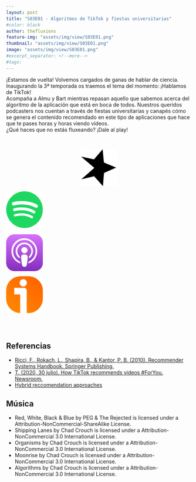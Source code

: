 ```yaml
---
layout: post
title: "S03E01 - Algoritmos de TikTok y fiestas universitarias"
#color: black
author: thefluxions
feature-img: "assets/img/view/S03E01.png"
thumbnail: "assets/img/view/S03E01.png"
image: "assets/img/view/S03E01.png"
#excerpt_separator: <!--more-->
#tags: 
---
```


¡Estamos de vuelta! Volvemos cargados de ganas de hablar de ciencia. Inaugurando la 3ª temporada os traemos el tema del momento: ¡Hablamos de TikTok!
<br>Acompaña a Almu y Bart mientras repasan aquello que sabemos acerca del algoritmo de la aplicación que está en boca de todos. Nuestros queridos podcasters nos cuentan a través de fiestas universitarias y canapés cómo se genera el contenido recomendado en este tipo de aplicaciones que hace que te pases horas y horas viendo vídeos.
<br>¿Qué haces que no estás fluxeando? ¡Dale al play! 


<br>
<p align="center">
<a href="https://www.spreaker.com/user/radiolabugr/the-fluxions-3x01-algoritmos-de-tiktok-y" target="_blank"><img src="https://raw.githubusercontent.com/thefluxions/thefluxions.github.io/master/assets/img/archive/spreaker-logo.png" height="100" align="center"></a>

<a href="https://open.spotify.com/episode/0C3NusJnhnp1AlY2Sn9G9l" target="_blank"><img src="https://raw.githubusercontent.com/thefluxions/thefluxions.github.io/master/assets/img/archive/spotify-logo.png" height="100" align="center"></a>
<br><br>
<a href="https://podcasts.apple.com/es/podcast/3x01-algoritmos-de-tiktok-y-fiestas-universitarias/id1492409246?i=1000494621304" target="_blank"><img src="https://raw.githubusercontent.com/thefluxions/thefluxions.github.io/master/assets/img/archive/apple-logo.png" height="100" align="center"></a>

<a href="https://www.ivoox.com/3x01-algoritmos-tiktok-fiestas-universitarias-audios-mp3_rf_57822985_1.html" target="_blank"><img src="https://raw.githubusercontent.com/thefluxions/thefluxions.github.io/master/assets/img/archive/ivoox-logo.png" height="100" align="center"></a>
</p>
<br><br>

## Referencias

* [Ricci, F., Rokach, L., Shapira, B., & Kantor, P. B. (2010). Recommender Systems Handbook. Springer Publishing.](https://www.springer.com/gp/book/9780387858203)
*  [T. (2020, 30 julio). How TikTok recommends videos #ForYou. Newsroom.](https://newsroom.tiktok.com/en-us/how-tiktok-recommends-videos-for-you)
* [Hybrid reccomendation approaches](https://www.math.uci.edu/icamp/courses/math77b/lecture_12w/pdfs/Chapter%2005%20-%20Hybrid%20recommendation%20approaches.pdf)

## Música

* Red, White, Black & Blue by PEG & The Rejected is licensed under a Attribution-NonCommercial-ShareAlike License. 
* Shipping Lanes by Chad Crouch is licensed under a Attribution-NonCommercial 3.0 International License. 
* Organisms by Chad Crouch is licensed under a Attribution-NonCommercial 3.0 International License. 
* Moonrise by Chad Crouch is licensed under a Attribution-NonCommercial 3.0 International License. 
* Algorithms by Chad Crouch is licensed under a Attribution-NonCommercial 3.0 International License.
